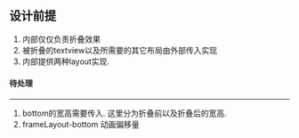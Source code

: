 ## 设计前提

1. 内部仅仅负责折叠效果
2. 被折叠的textview以及所需要的其它布局由外部传入实现
3. 内部提供两种layout实现.

#### 待处理
--- 

1. bottom的宽高需要传入. 这里分为折叠前以及折叠后的宽高.
2. frameLayout-bottom 动画偏移量